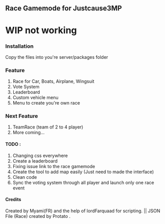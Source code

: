 ## Race Gamemode for Justcause3MP

# WIP not working

### Installation
Copy the files into you're server/packages folder



### Feature
1. Race for Car, Boats, Airplane, Wingsuit
2. Vote System
3. Leaderboard
4. Custom vehicle menu
5. Menu to create you're own race


### Next Feature
1. TeamRace (team of 2 to 4 player)
2. More coming...


#### TODO :

1. Changing css everywhere
2. Create a leaderboard
3. Fixing issue link to the race gamemode
6. Create the tool to add map easily (Just need to made the interface)
13. Clean code
15. Sync the voting system through all player and launch only one race event

#### Credits
Created by Myami(FR) and the help of lordFarquaad for scripting. || JSON File (Race) created by Protato .
